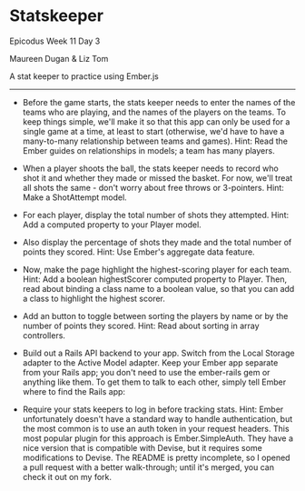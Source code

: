 Statskeeper
===========

Epicodus Week 11 Day 3

Maureen Dugan & Liz Tom

A stat keeper to practice using Ember.js

------------------------------------------------------

* Before the game starts, the stats keeper needs to enter the names of the teams who are playing, and the names of the players on the teams. To keep things simple, we'll make it so that this app can only be used for a single game at a time, at least to start (otherwise, we'd have to have a many-to-many relationship between teams and games). Hint: Read the Ember guides on relationships in models; a team has many players.

* When a player shoots the ball, the stats keeper needs to record who shot it and whether they made or missed the basket. For now, we'll treat all shots the same - don't worry about free throws or 3-pointers. Hint: Make a ShotAttempt model.

* For each player, display the total number of shots they attempted. Hint: Add a computed property to your Player model.

* Also display the percentage of shots they made and the total number of points they scored. Hint: Use Ember's aggregate data feature.

* Now, make the page highlight the highest-scoring player for each team. Hint: Add a boolean highestScorer computed property to Player. Then, read about binding a class name to a boolean value, so that you can add a class to highlight the highest scorer.

* Add an button to toggle between sorting the players by name or by the number of points they scored. Hint: Read about sorting in array controllers.

* Build out a Rails API backend to your app. Switch from the Local Storage adapter to the Active Model adapter. Keep your Ember app separate from your Rails app; you don't need to use the ember-rails gem or anything like them. To get them to talk to each other, simply tell Ember where to find the Rails app:

* Require your stats keepers to log in before tracking stats. Hint: Ember unfortunately doesn't have a standard way to handle authentication, but the most common is to use an auth token in your request headers. This most popular plugin for this approach is Ember.SimpleAuth. They have a nice version that is compatible with Devise, but it requires some modifications to Devise. The README is pretty incomplete, so I opened a pull request with a better walk-through; until it's merged, you can check it out on my fork.
